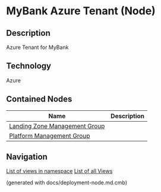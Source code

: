 # MyBank Azure Tenant (Node)
## Description
Azure Tenant for MyBank

## Technology
Azure

## Contained Nodes
Name | Description 
---|---
[Landing Zone Management Group](../../../mybank/it-management/azure/landing-zone-management-group.md) | 
[Platform Management Group](../../../mybank/it-management/azure/platform-management-group.md) | 


## Navigation
[List of views in namespace](./views-in-namespace.md)
[List of all Views](../../../views.md)

(generated with docs/deployment-node.md.cmb)
